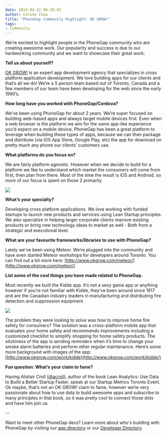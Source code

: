 ```yaml
---
date: 2014-04-22 08:20:03
author: Colene Chow
title: "PhoneGap Community Highlight: OK GROW!"
tags:
- Community
---
```


We’re excited to highlight people in the PhoneGap community who are creating awesome work. Our popularity and success is due to our hardworking community and we want to showcase their great work: 

**Tell us about yourself?**

[OK GROW!](http://www.okgrow.com/) is an expert app development agency that specializes in cross platform application development. We love building apps for our clients and that’s all we do! We’re a 5 person team based out of Toronto, Canada and a few members of our team have been developing for the web since the early 1990’s.

**How long have you worked with PhoneGap/Cordova?**

We’ve been using PhoneGap for about 2 years. We’re super focused on building web-based apps and always target mobile devices first. Even when a web browser is the platform we aim for the same app-like experience you’d expect on a mobile device. PhoneGap has been a great platform to leverage when building these types of apps, because we can then package and distribute (via iOS App Store, Google Play, etc) the app for download on pretty much any phone our clients’ customers use.

**What platforms do you focus on?**

We are fairly platform agnostic. However when we decide to build for a platform we like to understand which market the consumers will come from first, then plan from there. Most of the time the result is iOS and Android, so more of our focus is spent on those 2 primarily.

![](/blog/uploads/2014-04/kidde-wireframes.jpg)

**What’s your specialty?**

Developing cross platform applications. We love working with funded startups to launch new products and services using Lean Startup principles. We also specialize in helping larger corporate clients improve existing products or bring new technology ideas to market as well - Both from a strategic and executional level.

**What are your favourite frameworks/libraries to use with PhoneGap?**

Lately we've been using Meteor. We’re plugged into the community and have even started Meteor workshops for developers around Toronto. You can find out a bit more here: [http://www.okgrow.com/meteor/](http://www.okgrow.com/meteor/)

**List some of the cool things you have made related to PhoneGap.**

Most recently we built the Kidde app. It’s not a sexy game app or anything however if you’re not familiar with Kidde, they’ve been around since 1917 and are the Canadian industry leaders in manufacturing and distributing fire detection and suppression equipment.

![](/blog/uploads/2014-04/kidde-wireframe-to-hi-fidelity.jpg)

The problem they were looking to solve was how to improve home fire safety for consumers? The solution was a cross-platform mobile app that evaluates your home safety and recommends improvements including a customized checklist to simplify shopping for home safety products. The stickiness of the app is sending reminders when it’s time to change your smoke alarm batteries and perform other regular maintenance. Here’s some more background with images of the app: [http://www.okgrow.com/work/kidde](http://www.okgrow.com/work/kidde/)

**Fun question: What’s your claim to fame?**

Having Alistair Croll ([@acroll](http://twitter.com/acroll)), author of the book Lean Analytics: Use Data to Build a Better Startup Faster, speak at our Startup Metrics Toronto Event. Ok maybe, that’s not an OK GROW! claim to fame, however we’re very passionate about how to use data to build awesome apps and subscribe to many principles in that book, so it was pretty cool to connect those dots and have him join us.

--

Want to meet other PhoneGap devs? Learn more about who's building with PhoneGap by visiting our [app directory](http://phonegap.com/app/) or our [Developer Directory](http://people.phonegap.com).

